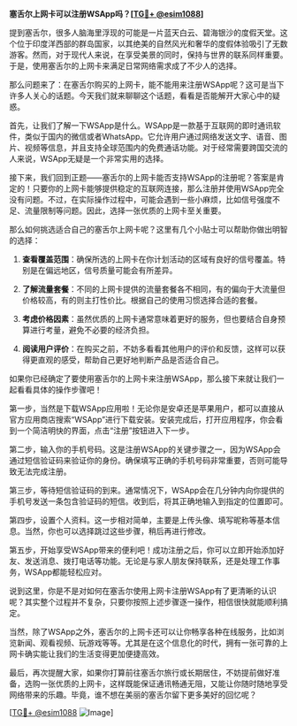**塞舌尔上网卡可以注册WSApp吗？[[TG💪+ @esim1088](https://t.me/s/esim1088)]**

提到塞舌尔，很多人脑海里浮现的可能是一片蓝天白云、碧海银沙的度假天堂。这个位于印度洋西部的群岛国家，以其绝美的自然风光和奢华的度假体验吸引了无数游客。然而，对于现代人来说，在享受美景的同时，保持与世界的联系同样重要。于是，使用塞舌尔的上网卡来满足日常网络需求成了不少人的选择。

那么问题来了：在塞舌尔购买的上网卡，能不能用来注册WSApp呢？这可是当下许多人关心的话题。今天我们就来聊聊这个话题，看看是否能解开大家心中的疑惑。

首先，让我们了解一下WSApp是什么。WSApp是一款基于互联网的即时通讯软件，类似于国内的微信或者WhatsApp。它允许用户通过网络发送文字、语音、图片、视频等信息，并且支持全球范围内的免费通话功能。对于经常需要跨国交流的人来说，WSApp无疑是一个非常实用的选择。

接下来，我们回到正题——塞舌尔的上网卡能否支持WSApp的注册呢？答案是肯定的！只要你的上网卡能够提供稳定的互联网连接，那么注册并使用WSApp完全没有问题。不过，在实际操作过程中，可能会遇到一些小麻烦，比如信号强度不足、流量限制等问题。因此，选择一张优质的上网卡至关重要。

那么如何挑选适合自己的塞舌尔上网卡呢？这里有几个小贴士可以帮助你做出明智的选择：

1. **查看覆盖范围**：确保所选的上网卡在你计划活动的区域有良好的信号覆盖。特别是在偏远地区，信号质量可能会有所差异。
   
2. **了解流量套餐**：不同的上网卡提供的流量套餐各不相同，有的偏向于大流量但价格较高，有的则主打性价比。根据自己的使用习惯选择合适的套餐。

3. **考虑价格因素**：虽然优质的上网卡通常意味着更好的服务，但也要结合自身预算进行考量，避免不必要的经济负担。

4. **阅读用户评价**：在购买之前，不妨多看看其他用户的评价和反馈，这样可以获得更直观的感受，帮助自己更好地判断产品是否适合自己。

如果你已经确定了要使用塞舌尔的上网卡来注册WSApp，那么接下来就让我们一起看看具体的操作步骤吧！

第一步，当然是下载WSApp应用啦！无论你是安卓还是苹果用户，都可以直接从官方应用商店搜索“WSApp”进行下载安装。安装完成后，打开应用程序，你会看到一个简洁明快的界面，点击“注册”按钮进入下一步。

第二步，输入你的手机号码。这是注册WSApp的关键步骤之一，因为WSApp会通过短信验证码来验证你的身份。确保填写正确的手机号码非常重要，否则可能导致无法完成注册。

第三步，等待短信验证码的到来。通常情况下，WSApp会在几分钟内向你提供的手机号发送一条包含验证码的短信。收到后，将其正确地输入到指定的位置即可。

第四步，设置个人资料。这一步相对简单，主要是上传头像、填写昵称等基本信息。当然，你也可以选择跳过这些步骤，稍后再进行修改。

第五步，开始享受WSApp带来的便利吧！成功注册之后，你可以立即开始添加好友、发送消息、拨打电话等功能。无论是与家人朋友保持联系，还是处理工作事务，WSApp都能轻松应对。

说到这里，你是不是对如何在塞舌尔使用上网卡注册WSApp有了更清晰的认识呢？其实整个过程并不复杂，只要你按照上述步骤逐一操作，相信很快就能顺利搞定。

当然，除了WSApp之外，塞舌尔的上网卡还可以让你畅享各种在线服务，比如浏览新闻、观看视频、玩游戏等等。尤其是在这个信息化的时代，拥有一张可靠的上网卡确实能让我们的生活变得更加便捷高效。

最后，再次提醒大家，如果你打算前往塞舌尔旅行或长期居住，不妨提前做好准备，选购一张优质的上网卡，这样既能保证通讯畅通无阻，又能让你随时随地享受网络带来的乐趣。毕竟，谁不想在美丽的塞舌尔留下更多美好的回忆呢？

[[TG💪+ @esim1088](https://t.me/s/esim1088) ![Image](https://i.postimg.cc/4NQfJmqS/Snipaste-2025-05-13-00-14-12.png)]
